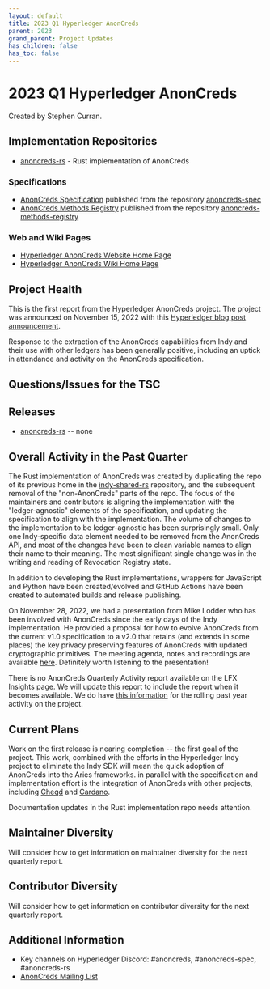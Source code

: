 ```yaml
---
layout: default
title: 2023 Q1 Hyperledger AnonCreds
parent: 2023
grand_parent: Project Updates
has_children: false
has_toc: false
---
```


# 2023 Q1 Hyperledger AnonCreds

Created by Stephen Curran.

## Implementation Repositories

- [anoncreds-rs] - Rust implementation of AnonCreds

[anoncreds-rs]: https://github.com/hyperledger/anoncreds-rs

### Specifications

- [AnonCreds Specification] published from the repository [anoncreds-spec]
- [AnonCreds Methods Registry] published from the repository [anoncreds-methods-registry]

[anoncreds-spec]: https://github.com/hyperledger/anoncreds-spec
[AnonCreds Specification]: https://hyperledger.github.io/anoncreds-spec/
[anoncreds-methods-registry]: https://github.com/hyperledger/anoncreds-methods-registry
[AnonCreds Methods Registry]: https://hyperledger.github.io/anoncreds-methods-registry

### Web and Wiki Pages

- [Hyperledger AnonCreds Website Home Page]
- [Hyperledger AnonCreds Wiki Home Page]

[Hyperledger AnonCreds Website Home Page]: https://www.hyperledger.org/use/anoncreds
[Hyperledger AnonCreds Wiki Home Page]: https://wiki.hyperledger.org/display/ANONCREDS/

## Project Health

This is the first report from the Hyperledger AnonCreds project. The project was
announced on November 15, 2022 with this [Hyperledger blog post announcement].

[Hyperledger blog post announcement]: https://www.hyperledger.org/blog/2022/11/15/announcing-hyperledger-anoncreds-open-source-open-specification-privacy-preserving-verifiable-credentials

Response to the extraction of the AnonCreds capabilities from Indy and their use with other ledgers
has been generally positive, including an uptick in attendance and activity on the AnonCreds specification.

## Questions/Issues for the TSC

## Releases

- [anoncreds-rs] -- none

## Overall Activity in the Past Quarter

The Rust implementation of AnonCreds was created by duplicating the repo of its previous home in the [indy-shared-rs](https://github.com/hyperledger/indy-shared-rs) repository, and the subsequent removal of the "non-AnonCreds" parts
of the repo. The focus of the maintainers and contributors is aligning the implementation with the "ledger-agnostic"
elements of the specification, and updating the specification to align with the implementation. The volume of changes
to the implementation to be ledger-agnostic has been surprisingly small. Only one Indy-specific data element needed to
be removed from the AnonCreds API, and most of the changes have been to clean variable names to align their name to their meaning. The most significant single change was in the writing and reading of Revocation Registry state.

In addition to developing the Rust implementations, wrappers for JavaScript and Python have been created/evolved and GitHub Actions have been created to automated builds and release publishing.

On November 28, 2022, we had a presentation from Mike Lodder who has been involved with AnonCreds since the early
days of the Indy implementation. He provided a proposal for how to evolve AnonCreds from the current v1.0 specification to a v2.0 that retains (and extends in some places) the key privacy preserving features of AnonCreds with updated cryptographic primitives. The meeting agenda, notes and recordings are available [here](https://wiki.hyperledger.org/display/ANONCREDS/2022-11-28+AnonCreds+Specification+Working+Group+Meeting). Definitely worth listening to the presentation!

There is no AnonCreds Quarterly Activity report available on the LFX Insights page. We will update this report to include the report when it becomes available. We do have [this information](https://insights-v2.lfx.linuxfoundation.org/anoncreds/trends) for the rolling past year activity on the project.

[AnonCreds Quarterly Activity Dashboard]: https://insights-v2.lfx.linuxfoundation.org/anoncreds/trends?selectedDateFilterType=DATERANGE&selectedDateRangeKey=90D

## Current Plans

Work on the first release is nearing completion -- the first goal of the project. This work, combined with the efforts
in the Hyperledger Indy project to eliminate the Indy SDK will mean the quick adoption of AnonCreds into the Aries frameworks. in parallel with the specification and implementation effort is the integration of AnonCreds with other
projects, including [Cheqd](https://cheqd.io) and [Cardano](https://cardano.org/).

Documentation updates in the Rust implementation repo needs attention.

## Maintainer Diversity

Will consider how to get information on maintainer diversity for the next quarterly report.

## Contributor Diversity

Will consider how to get information on contributor diversity for the next quarterly report.

## Additional Information

- Key channels on Hyperledger Discord: \#anoncreds, \#anoncreds-spec,
\#anoncreds-rs
- [AnonCreds Mailing List](https://lists.hyperledger.org/g/anoncreds)
